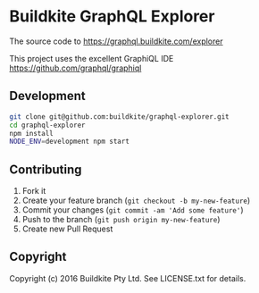 # Buildkite GraphQL Explorer

The source code to https://graphql.buildkite.com/explorer

This project uses the excellent GraphiQL IDE https://github.com/graphql/graphiql

## Development

```bash
git clone git@github.com:buildkite/graphql-explorer.git
cd graphql-explorer
npm install
NODE_ENV=development npm start
```

## Contributing

1. Fork it
2. Create your feature branch (`git checkout -b my-new-feature`)
3. Commit your changes (`git commit -am 'Add some feature'`)
4. Push to the branch (`git push origin my-new-feature`)
5. Create new Pull Request

## Copyright

Copyright (c) 2016 Buildkite Pty Ltd. See LICENSE.txt for details.
